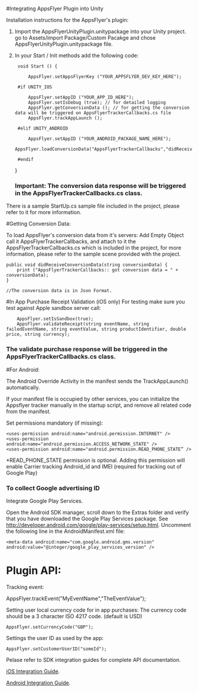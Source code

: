 
#Integrating AppsFlyer Plugin into Unity

Installation instructions for the AppsFlyer's plugin:

1. Import the AppsFlyerUnityPlugin.unitypackage into your Unity project. go to Assets/import Package/Custom Pacakge and chose AppsFlyerUnityPlugin.unitypackage file.


2. In your Start / Init methods add the following code:

		void Start () {
		
			AppsFlyer.setAppsFlyerKey ("YOUR_APPSFLYER_DEV_KEY_HERE");

		#if UNITY_IOS 

			AppsFlyer.setAppID ("YOUR_APP_ID_HERE");
			AppsFlyer.setIsDebug (true); // for detailed logging
			AppsFlyer.getConversionData (); // for getting the conversion data will be triggered on AppsFlyerTrackerCallbacks.cs file
			AppsFlyer.trackAppLaunch ();

		#elif UNITY_ANDROID

			AppsFlyer.setAppID ("YOUR_ANDROID_PACKAGE_NAME_HERE");
			AppsFlyer.loadConversionData("AppsFlyerTrackerCallbacks","didReceiveConversionData");

		#endif
	
	}	
	
	<p><h3>Important: The conversion data response will be triggered in the AppsFlyerTrackerCallbacks.cs class.</h3></p>

	
There is a sample StartUp.cs sample file included in the project, please refer to it for more information.


#Getting Conversion Data:

To load AppsFlyer's conversion data from it's servers:
Add Empty Object call it AppsFlyerTrackerCallbacks, and attach to it the AppsFlyerTrackerCallbacks.cs which is included in the project, for more information, please refer to the sample scene provided with the project.

	public void didReceiveConversionData(string conversionData) {
		print ("AppsFlyerTrackerCallbacks:: got conversion data = " + conversionData);
	}

	//The conversion data is in Json Format.


#In App Purchase Receipt Validation (iOS only)
For testing make sure you test against Apple sandbox server call:

		AppsFlyer.setIsSandbox(true);
		AppsFlyer.validateReceipt(string eventName, string failedEventName, string eventValue, string productIdentifier, double price, string currency);
		
		
<h3>The validate purchase response will be triggered in the AppsFlyerTrackerCallbacks.cs class.</h3>


#For Android:

The Android Override Activity in the manifest sends the TrackAppLaunch() automatically.

If your manifest file is occupied by other services, you can initialize the Appsflyer tracker manually in the startup script, and remove all related code from the manifest.


<meta-data android:name="AppsFlyerDevKey" android:value="YOUR_DEV_KEY_HERE"/>

Set permissions mandatory (if missing):

	<uses-permission android:name="android.permission.INTERNET" />
	<uses-permission android:name="android.permission.ACCESS_NETWORK_STATE" />
	<uses-permission android:name="android.permission.READ_PHONE_STATE” />

*READ_PHONE_STATE permission is optional.
Adding this permission will enable Carrier tracking Android_id and IMEI (required for tracking out of Google Play)

<h3> To collect Google advertising ID</h3>

Integrate Google Play Services. 

Open the Android SDK manager, scroll down to the Extras folder and verify that you have downloaded the Google Play Services package. See http://developer.android.com/google/play-services/setup.html. Uncomment the following line in the AndroidManifest.xml file:

	<meta-data android:name="com.google.android.gms.version" android:value="@integer/google_play_services_version" />


Plugin API:
===========

Tracking event:

AppsFlyer.trackEvent("MyEventName","TheEventValue");

Setting user local currency code for in app purchases:
The currency code should be a 3 character ISO 4217 code. (default is USD)    

	AppsFlyer.setCurrencyCode("GBP");

Settings the user ID as used by the app:

	AppsFlyer.setCustomerUserID("someId");


Pelase refer to SDK integration guides for complete API documentation.

[iOS Integration Guide](http://support.appsflyer.com/entries/25458906-iOS-SDK-Integration-Guide-v2-5-3-x-New-API-).

[Android Integration Guide](http://support.appsflyer.com/entries/22801952-Android-SDK-Integration-Guide).

